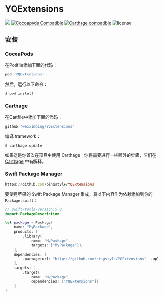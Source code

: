 # YQExtensions

![](https://img.shields.io/badge/language-swift-orange.svg)
[![Cocoapods Compatible](https://img.shields.io/cocoapods/v/YQExtensions.svg)](https://cocoapods.org/pods/YQExtensions)
[![Carthage compatible](https://img.shields.io/badge/Carthage-compatible-4BC51D.svg?style=flat)](https://github.com/Carthage/Carthage)
![license](https://img.shields.io/github/license/mashape/apistatus.svg)

## 安装
### CocoaPods

在Podfile添加下面的代码：

```ruby
pod 'YQExtensions'
```

然后，运行以下命令：

```ruby
$ pod install
```

### Carthage
在Cartfile中添加下面的代码：


```ruby
github "weixinbing/YQExtensions"
```

编译 framework：

```
$ carthage update
```

如果这是你首次在项目中使用 Carthage，你将需要进行一些额外的步骤，它们在 [Carthage](https://github.com/Carthage/Carthage#adding-frameworks-to-an-application) 中有解释。

### Swift Package Manager

```ruby
https://github.com/bingstyle/YQExtensions
```

要使用苹果的 Swift Package Manager 集成，将以下内容作为依赖添加到你的 `Package.swift`：

```swift
// swift-tools-version:5.0
import PackageDescription

let package = Package(
    name: "MyPackage",
    products: [
        .library(
            name: "MyPackage",
            targets: ["MyPackage"]),
    ],
    dependencies: [
        .package(url: "https://github.com/bingstyle/YQExtensions", .upToNextMajor(from: "0.3.2"))
    ],
    targets: [
        .target(
            name: "MyPackage",
            dependencies: ["YQExtensions"])
    ]
)
```
